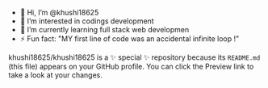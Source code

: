 - 👋 Hi, I’m @khushi18625
- 👀 I’m interested in codings development 
- 🌱 I’m currently learning full stack web developmen
- ⚡ Fun fact: "MY first line of code was an accidental infinite loop !"


khushi18625/khushi18625 is a ✨ special ✨ repository because its `README.md` (this file) appears on your GitHub profile.
You can click the Preview link to take a look at your changes.

